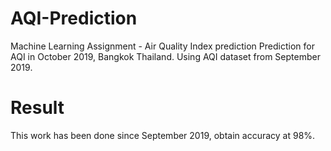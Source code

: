 # AQI-Prediction
Machine Learning Assignment - Air Quality Index prediction
Prediction for AQI in October 2019, Bangkok Thailand. Using AQI dataset from September 2019.

# Result
This work has been done since September 2019, obtain accuracy at 98%.
